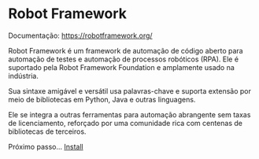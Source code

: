 # Robot Framework

Documentação: https://robotframework.org/

Robot Framework é um framework de automação de código aberto para automação de testes e automação de processos robóticos (RPA). Ele é suportado pela Robot Framework Foundation e amplamente usado na indústria.

Sua sintaxe amigável e versátil usa palavras-chave e suporta extensão por meio de bibliotecas em Python, Java e outras linguagens.

Ele se integra a outras ferramentas para automação abrangente sem taxas de licenciamento, reforçado por uma comunidade rica com centenas de bibliotecas de terceiros.

Próximo passo... [Install](./docs/install.md)